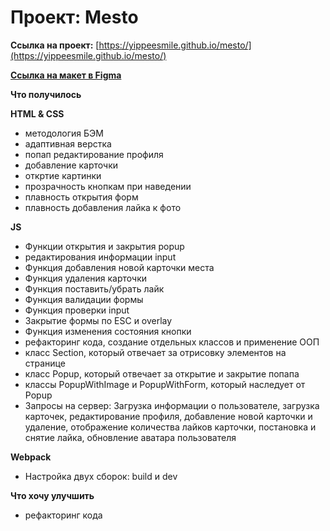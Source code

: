 # Проект: Mesto

**Ссылка на проект:**
[https://yippeesmile.github.io/mesto/](https://yippeesmile.github.io/mesto/) 

**[Ссылка на макет в Figma](https://www.figma.com/file/kRVLKwYG3d1HGLvh7JFWRT/JavaScript.-Sprint-6?node-id=0%3A1)**

**Что получилось**

**HTML & CSS**
* методология БЭМ
* адаптивная верстка 
* попап редактирование профиля
* добавление карточки 
* откртие картинки
* прозрачность кнопкам при наведении
* плавность открытия форм
* плавность добавления лайка к фото

**JS**
* Функции открытия и закрытия popup
* редактирования информации input
* Функция добавления новой карточки места
* Функция удаления карточки
* Функция поставить/убрать лайк
* Функция валидации формы
* Функция проверки input
* Закрытие формы по ESC и overlay
* Функция изменения состояния кнопки
* рефакторинг кода, создание отдельных классов и применение ООП
* класс Section, который отвечает за отрисовку элементов на странице
* класс Popup, который отвечает за открытие и закрытие попапа
* классы PopupWithImage и PopupWithForm, который наследует от Popup
* Запросы на сервер: Загрузка информации о пользователе, загрузка карточек, редактирование профиля, добавление новой карточки и  удаление, отображение количества лайков карточки, постановка и снятие лайка, обновление аватара пользователя



**Webpack** 
* Настройка двух сборок: build и dev


**Что хочу улучшить**

* рефакторинг кода


